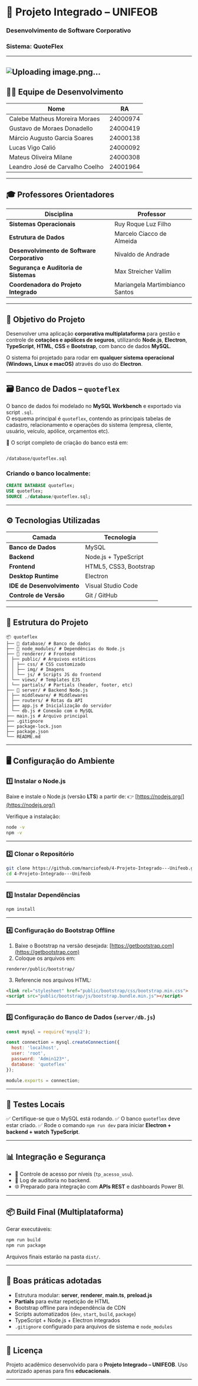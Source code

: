 
# 🧩 Projeto Integrado – UNIFEOB  
### Desenvolvimento de Software Corporativo  
### Sistema: **QuoteFlex**

---
![Uploading image.png…]()
---

## 👨‍💻 Equipe de Desenvolvimento

| Nome | RA |
|------|----|
| Calebe Matheus Moreira Moraes | 24000974 |
| Gustavo de Moraes Donadello | 24000419 |
| Márcio Augusto Garcia Soares | 24000138 |
| Lucas Vigo Calió | 24000092 |
| Mateus Oliveira Milane | 24000308 |
| Leandro José de Carvalho Coelho | 24001964 |

---

## 🎓 Professores Orientadores

| Disciplina | Professor |
|-------------|------------|
| **Sistemas Operacionais** | Ruy Roque Luz Filho |
| **Estrutura de Dados** | Marcelo Ciacco de Almeida |
| **Desenvolvimento de Software Corporativo** | Nivaldo de Andrade |
| **Segurança e Auditoria de Sistemas** | Max Streicher Vallim |
| **Coordenadora do Projeto Integrado** | Mariangela Martimbianco Santos |

---

## 🧠 Objetivo do Projeto

Desenvolver uma aplicação **corporativa multiplataforma** para gestão e controle de **cotações e apólices de seguros**, utilizando **Node.js**, **Electron**, **TypeScript**, **HTML**, **CSS** e **Bootstrap**, com banco de dados **MySQL**.

O sistema foi projetado para rodar em **qualquer sistema operacional (Windows, Linux e macOS)** através do uso do **Electron**.

---

## 🗃️ Banco de Dados – `quoteflex`

O banco de dados foi modelado no **MySQL Workbench** e exportado via script `.sql`.  
O esquema principal é `quoteflex`, contendo as principais tabelas de cadastro, relacionamento e operações do sistema (empresa, cliente, usuário, veículo, apólice, orçamentos etc).

📄 O script completo de criação do banco está em:

```

/database/quoteflex.sql

````

### Criando o banco localmente:

```sql
CREATE DATABASE quoteflex;
USE quoteflex;
SOURCE ./database/quoteflex.sql;
````

---

## ⚙️ Tecnologias Utilizadas

| Camada                     | Tecnologia             |
| -------------------------- | ---------------------- |
| **Banco de Dados**         | MySQL                  |
| **Backend**                | Node.js + TypeScript   |
| **Frontend**               | HTML5, CSS3, Bootstrap |
| **Desktop Runtime**        | Electron               |
| **IDE de Desenvolvimento** | Visual Studio Code     |
| **Controle de Versão**     | Git / GitHub           |

---

## 🧩 Estrutura do Projeto

```
📦 quoteflex
├── 📁 database/ # Banco de dados
├── 📁 node_modules/ # Dependências do Node.js
├── 📁 renderer/ # Frontend
│ ├── public/ # Arquivos estáticos
│ │ ├── css/ # CSS customizado
│ │ ├── img/ # Imagens
│ │ └── js/ # Scripts JS do frontend
│ └── views/ # Templates EJS
│ └── partials/ # Partials (header, footer, etc)
├── 📁 server/ # Backend Node.js
│ ├── middleware/ # Middlewares
│ ├── routers/ # Rotas da API
│ ├── app.js # Inicialização do servidor
│ └── db.js # Conexão com o MySQL
├── main.js # Arquivo principal
├── .gitignore
├── package-lock.json
├── package.json
└── README.md
```

---

## 🖥️ Configuração do Ambiente

### 1️⃣ Instalar o Node.js

Baixe e instale o Node.js (versão **LTS**) a partir de:
👉 [https://nodejs.org/](https://nodejs.org/)

Verifique a instalação:

```bash
node -v
npm -v
```

---

### 2️⃣ Clonar o Repositório

```bash
git clone https://github.com/marciofeob/4-Projeto-Integrado---Unifeob.git
cd 4-Projeto-Integrado---Unifeob
```

---

### 3️⃣ Instalar Dependências

```bash
npm install
```

---

### 4️⃣ Configuração do Bootstrap Offline

1. Baixe o Bootstrap na versão desejada: [https://getbootstrap.com](https://getbootstrap.com)
2. Coloque os arquivos em:

```
renderer/public/bootstrap/
```

3. Referencie nos arquivos HTML:

```html
<link rel="stylesheet" href="public/bootstrap/css/bootstrap.min.css">
<script src="public/bootstrap/js/bootstrap.bundle.min.js"></script>
```

---

### 5️⃣ Configuração do Banco de Dados (`server/db.js`)

```javascript
const mysql = require('mysql2');

const connection = mysql.createConnection({
  host: 'localhost',
  user: 'root',
  password: 'Admin123*',
  database: 'quoteflex'
});

module.exports = connection;
```

---

## 🧪 Testes Locais

✅ Certifique-se que o MySQL está rodando.
✅ O banco `quoteflex` deve estar criado.
✅ Rode o comando `npm run dev` para iniciar **Electron + backend + watch TypeScript**.

---

## 📊 Integração e Segurança

* 🔐 Controle de acesso por níveis (`tp_acesso_usu`).
* 🧾 Log de auditoria no backend.
* 🌐 Preparado para integração com **APIs REST** e dashboards Power BI.

---

## 📦 Build Final (Multiplataforma)

Gerar executáveis:

```bash
npm run build
npm run package
```

Arquivos finais estarão na pasta `dist/`.

---

## 📝 Boas práticas adotadas

* Estrutura modular: **server**, **renderer**, **main.ts**, **preload.js**
* **Partials** para evitar repetição de HTML
* Bootstrap offline para independência de CDN
* Scripts automatizados (`dev`, `start`, `build`, `package`)
* TypeScript + Node.js + Electron integrados
* `.gitignore` configurado para arquivos de sistema e `node_modules`

---

## 🧾 Licença

Projeto acadêmico desenvolvido para o **Projeto Integrado – UNIFEOB**.
Uso autorizado apenas para fins **educacionais**.

---
